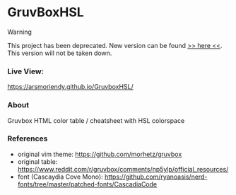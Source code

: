# GruvBoxHSL

> [!WARNING]
> This project has been deprecated. New version can be found [>> here <<](https://arsmoriendy.github.io/gruvbox-cheatsheet/). This version will not be taken down.

### Live View:

https://arsmoriendy.github.io/GruvboxHSL/

### About

Gruvbox HTML color table / cheatsheet with HSL colorspace

### References

- original vim theme: https://github.com/morhetz/gruvbox
- original table: https://www.reddit.com/r/gruvbox/comments/np5ylp/official_resources/
- font (Cascaydia Cove Mono): https://github.com/ryanoasis/nerd-fonts/tree/master/patched-fonts/CascadiaCode
